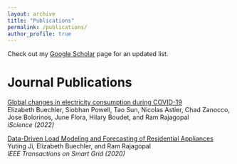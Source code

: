 ```yaml
---
layout: archive
title: "Publications"
permalink: /publications/
author_profile: true
---
```


Check out my [Google Scholar](https://scholar.google.com/citations?user=6lVsq5oAAAAJ&hl=en) page for an updated list.

Journal Publications
==

[Global changes in electricity consumption during COVID-19](https://www.sciencedirect.com/science/article/pii/S2589004221015388)  
Elizabeth Buechler, Siobhan Powell, Tao Sun, Nicolas Astier, Chad Zanocco, Jose Bolorinos, June Flora, Hilary Boudet, and Ram Rajagopal  
*iScience (2022)*

[Data-Driven Load Modeling and Forecasting of Residential Appliances](https://ieeexplore.ieee.org/abstract/document/8933148)  
Yuting Ji, Elizabeth Buechler, and Ram Rajagopal  
*IEEE Transactions on Smart Grid (2020)*

